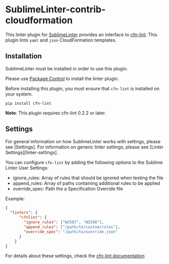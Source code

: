 SublimeLinter-contrib-cloudformation
================================
This linter plugin for [SublimeLinter](https://github.com/SublimeLinter/SublimeLinter) provides an interface to [cfn-lint](https://github.com/awslabs/cfn-python-lint). This plugin lints `yaml` and `json` CloudFormation templates.


## Installation
SublimeLinter must be installed in order to use this plugin.

Please use [Package Control](https://packagecontrol.io) to install the linter plugin.

Before installing this plugin, you must ensure that `cfn-lint` is installed on your system.

```
pip install cfn-lint
```

**Note**: This plugin requires cfn-lint 0.2.2 or later.

## Settings
For general information on how SublimeLinter works with settings, please see [Settings]. For information on generic linter settings, please see [Linter Settings][linter-settings].

You can configure `cfn-lint` by adding the following options to the Sublime Linter User Settings:

* ignore_rules: Array of rules that should be ignored when testing the file
* append_rules: Array of paths containing additional rules to be applied
* override_spec: Path the a Specification Override file

Example:

```json
{
  "linters": {
	  "cfnlint": {
	    "ignore_rules": ["W2507", "W2508"],
	    "append_rules": ["/path/to/custom/rules"],
	    "override_spec": "/path/to/override.json"
	  }
	}
}
```

For details about these settings, check the [cfn-lint documentation](https://github.com/awslabs/cfn-python-lint#parameters)
